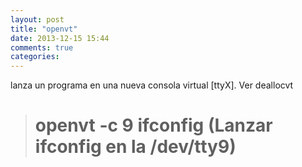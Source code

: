 ```yaml
---
layout: post
title: "openvt"
date: 2013-12-15 15:44
comments: true
categories: 
---
```

lanza un programa en una nueva consola virtual [ttyX]. Ver deallocvt

># openvt -c 9 ifconfig (Lanzar ifconfig en la /dev/tty9)

